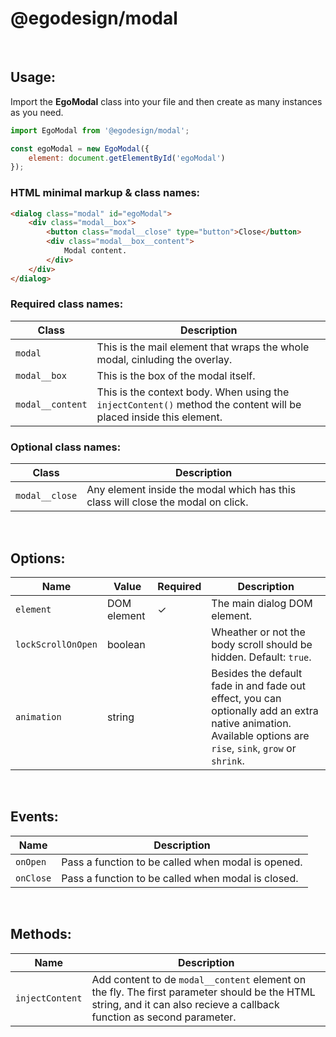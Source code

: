 # @egodesign/modal
<br/>

## Usage:
Import the **EgoModal** class into your file and then create as many instances as you need.
```js
import EgoModal from '@egodesign/modal';

const egoModal = new EgoModal({
    element: document.getElementById('egoModal')
});
```

### HTML minimal markup & class names:
```html
<dialog class="modal" id="egoModal">
    <div class="modal__box">
        <button class="modal__close" type="button">Close</button>
        <div class="modal__box__content">
            Modal content.
        </div>
    </div>
</dialog>
```

### Required class names:
| Class | Description |
| --- | ----------- |
| `modal` | This is the mail element that wraps the whole modal, cinluding the overlay. |
| `modal__box` | This is the box of the modal itself. |
| `modal__content` | This is the context body. When using the `injectContent()` method the content will be placed inside this element. |

### Optional class names:
| Class | Description |
| --- | ----------- |
| `modal__close` | Any element inside the modal which has this class will close the modal on click. |
<br/>

## Options:
| Name | Value | Required | Description |
| --- | --- | --- | ----------- |
| `element` | DOM element | &check; | The main dialog DOM element. |
| `lockScrollOnOpen` | boolean | | Wheather or not the body scroll should be hidden. Default: `true`. |
| `animation` | string | | Besides the default fade in and fade out effect, you can optionally add an extra native animation. Available options are `rise`, `sink`, `grow` or `shrink`. |
<br/>

## Events:
| Name | Description |
| --- | ----------- |
| `onOpen` | Pass a function to be called when modal is opened. |
| `onClose` | Pass a function to be called when modal is closed. |
</br>

## Methods:
| Name | Description |
| --- | ----------- |
| `injectContent` | Add content to de `modal__content` element on the fly. The first parameter should be the HTML string, and it can also recieve a callback function as second parameter. |
